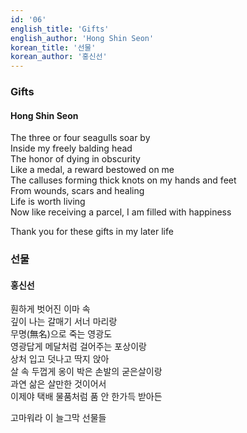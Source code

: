 ```yaml
---
id: '06'
english_title: 'Gifts' 
english_author: 'Hong Shin Seon'
korean_title: '선물'
korean_author: '홍신선'
---
```


### Gifts

#### Hong Shin Seon

The three or four seagulls soar by\
Inside my freely balding head\
The honor of dying in obscurity\
Like a medal, a reward bestowed on me\
The calluses forming thick knots on my hands and feet\
From wounds, scars and healing\
Life is worth living\
Now like receiving a parcel, I am filled with happiness

Thank you for these gifts in my later life

### 선물

#### 홍신선

훤하게 벗어진 이마 속\
깊이 나는 갈매기 서너 마리랑\
무명(無名)으로 죽는 영광도\
영광답게 메달처럼 걸어주는 포상이랑\
상처 입고 덧나고 딱지 앉아\
살 속 두껍게 옹이 박은 손발의 굳은살이랑\
과연 삶은 살만한 것이어서\
이제야 택배 물품처럼 품 안 한가득 받아든

고마워라 이 늘그막 선물들